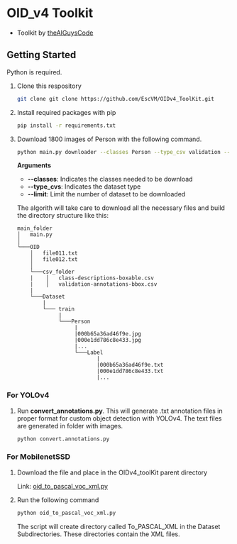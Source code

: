 <h1> OID_v4 Toolkit</h1>

- Toolkit by [theAIGuysCode](https://github.com/theAIGuysCode/OIDv4_ToolKit) 

## Getting Started
    
Python is required.

1. Clone this respository

    ```sh
    git clone git clone https://github.com/EscVM/OIDv4_ToolKit.git
    ```

2. Install required packages with pip

   ```sh
   pip install -r requirements.txt
   ```
   
3. Download 1800 images of Person with the following command.

    ```sh
    python main.py downloader --classes Person --type_csv validation --limit 1800
    ```
    
    <strong>Arguments</strong>
    
    - **--classes**: Indicates the classes needed to be download
    - **--type_cvs**: Indicates the dataset type
    - **--limit**: Limit the number of dataset to be downloaded
    
    
    The algorith will take care to download all the necessary files and build the directory structure like this:

    ```
    main_folder
    │   main.py
    │
    └───OID
        │   file011.txt
        │   file012.txt
        │
        └───csv_folder
        |    │   class-descriptions-boxable.csv
        |    │   validation-annotations-bbox.csv
        |
        └───Dataset
            |
            └─── train
                 |
                 └───Person
                      |
                      |000b65a36ad46f9e.jpg
                      |000e1dd786c8e433.jpg
                      |...
                      └───Label
                             |
                             |000b65a36ad46f9e.txt
                             |000e1dd786c8e433.txt
                             |...

    ```
    
### For YOLOv4

1. Run <strong> convert_annotations.py</strong>. This will generate  .txt annotation files in proper format for custom object detection with YOLOv4. The text files are generated in folder with images.

    ```sh
    python convert.annotations.py
    ```

### For MobilenetSSD

1. Download the file and place in the OIDv4_toolKit parent directory

    Link: [oid_to_pascal_voc_xml.py](https://gist.github.com/nilsfed/1dbf1cf397db50c90705daa6a81a8dec) 
    
2. Run the following command

    ```sh
    python oid_to_pascal_voc_xml.py
    ```
    
    The script will create directory called To_PASCAL_XML in the Dataset Subdirectories. These directories contain the XML files.


